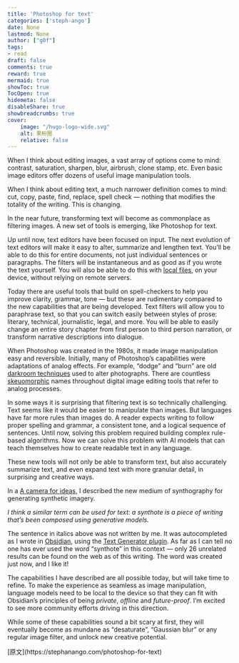 ```yaml
---
title: 'Photoshop for text'
categories: ['steph-ango']
date: None
lastmod: None
author: ["g0f"]
tags:
- read
draft: false 
comments: true
reward: true 
mermaid: true 
showToc: true 
TocOpen: true 
hidemeta: false 
disableShare: true 
showbreadcrumbs: true 
cover:
    image: "/hugo-logo-wide.svg"
    alt: 果粉圈
    relative: false
---
```


<div>

<p>When I think about editing images, a vast array of options come to mind: contrast, saturation, sharpen, blur, airbrush, clone stamp, etc. Even basic image editors offer dozens of useful image manipulation tools.</p>
<p>When I think about editing text, a much narrower definition comes to mind: cut, copy, paste, find, replace, spell check — nothing that modifies the totality of the writing. This is changing.</p>
<p>In the near future, transforming text will become as commonplace as filtering images. A new set of tools is emerging, like Photoshop for text.</p>
<p>Up until now, text editors have been focused on input. The next evolution of text editors will make it easy to alter, summarize and lengthen text. You’ll be able to do this for entire documents, not just individual sentences or paragraphs. The filters will be instantaneous and as good as if you wrote the text yourself. You will also be able to do this with <a class="internal-link" href="https://stephanango.com/file-over-app">local files</a>, on your device, without relying on remote servers.</p>
<p>Today there are useful tools that build on spell-checkers to help you improve clarity, grammar, tone — but these are rudimentary compared to the new capabilities that are being developed. Text filters will allow you to paraphrase text, so that you can switch easily between styles of prose: literary, technical, journalistic, legal, and more. You will be able to easily change an entire story chapter from first person to third person narration, or transform narrative descriptions into dialogue.</p>
<p>When Photoshop was created in the 1980s, it made image manipulation easy and reversible. Initially, many of Photoshop’s capabilities were adaptations of analog effects. For example, “dodge” and “burn” are old <a href="https://en.wikipedia.org/wiki/Darkroom" target="_blank">darkroom techniques</a> used to alter photographs. There are countless <a href="https://en.wikipedia.org/wiki/Skeuomorph" target="_blank">skeuomorphic</a> names throughout digital image editing tools that refer to analog processes.</p>
<p>In some ways it is surprising that filtering text is so technically challenging. Text seems like it would be easier to manipulate than images. But languages have far more rules than images do. A reader expects writing to follow proper spelling and grammar, a consistent tone, and a logical sequence of sentences. Until now, solving this problem required building complex rule-based algorithms. Now we can solve this problem with AI models that can teach themselves how to create readable text in any language.</p>
<p>These new tools will not only be able to transform text, but also accurately summarize text, and even expand text with more granular detail, in surprising and creative ways.</p>
<p>In a <a class="internal-link" href="https://stephanango.com/synthography">A camera for ideas</a>, I described the new medium of synthography for generating synthetic imagery.</p>
<p><em>I think a similar term can be used for text: a synthote is a piece of writing that’s been composed using generative models.</em></p>
<p>The sentence in italics above was not written by me. It was autocompleted as I wrote in <a class="internal-link" href="https://stephanango.com/obsidian">Obsidian</a>, using the <a href="https://github.com/nhaouari/obsidian-textgenerator-plugin" target="_blank">Text Generator plugin</a>. As far as I can tell no one has ever used the word “synthote” in this context — only 26 unrelated results can be found on the web as of this writing. The word was created just now, and I like it!</p>
<p>The capabilities I have described are all possible today, but will take time to refine. To make the experience as seamless as image manipulation, language models need to be local to the device so that they can fit with Obsidian’s principles of being <em>private</em>, <em>offline</em> and <em>future-proof</em>. I’m excited to see more community efforts driving in this direction.</p>
<p>While some of these capabilities sound a bit scary at first, they will eventually become as mundane as “desaturate”, “Gaussian blur” or any regular image filter, and unlock new creative potential.</p>

</div>

<div>
[原文](https://stephanango.com/photoshop-for-text)
</div>

